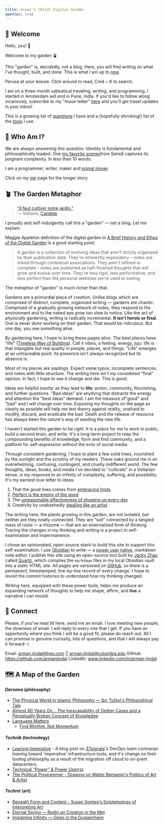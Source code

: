 ```yaml
---
title: Arman's (Wild) Digital Garden
opentoc: true
---
```

##  🌊 Welcome 

Hello, you! 👋

Welcome to my garden 🪴

This "garden" is, decidedly, not a blog. Here, you will find writing on what I've thought, built, and done. This is what I am up to [now](digital-garden/now.md).  

Peruse at your leisure. Click around to read, Cmd + K to search.

I am on a three-month sabbatical traveling, writing, and programming. I started in Amsterdam will end in Pune, India. If you'd like to follow along vicariously, subscribe to my "muse-letter" [here](https://world.hey.com/arman.jindal/my-travel-muse-letter-afeac6a7) and you'll get travel updates in your inbox!

This is a growing list of [questions](digital-garden/Questions.md) I have and a (hopefully shrinking!) list of the [tools](digital-garden/Tools.md) I use. 
## 🧐 Who Am I?

We are always answering this question. Identity is fundamental and philosophically loaded. One [my favorite scenes](https://www.youtube.com/watch?t=70&v=fR5-x7v7UkE&feature=youtu.be)from Sens8 captures its poignant complexity. In less than 10 words:

I am a programmer, writer, maker and [primal mover](https://www.youtube.com/watch?v=HpjVJbGMxaE). 

Click on my [me](digital-garden/me.md) page for the longer story. 

## 🪴 The Garden Metaphor 

> [ "Il faut cultiver notre jardin."](https://www.theschooloflife.com/article/cultivate-own-garden-voltaire/)  
> — Voltaire, [Candide](https://en.wikipedia.org/wiki/Candide)

I proudly and self-indulgently call this a "garden" — not a blog. Let me explain:

Maggie Appleton definition of the digital garden in [A Brief History and Ethos of the Digital Garden](https://maggieappleton.com/garden-history) is a good starting point:

> A garden is a collection of evolving ideas that aren't strictly organized by their publication date. They're inherently exploratory – notes are linked through contextual associations. They aren't refined or complete - notes are published as half-finished thoughts that will grow and evolve over time. They're less rigid, less performative, and less perfect than the personal websites we're used to seeing.

The metaphor of "garden" is much richer than that. 

Gardens are a primordial place of *creation*. Unlike blogs which are comprised of distinct, complete, organized writing — gardens are chaotic. Comprised of a gradually growing network of notes, they respond to the environment and to the naked eye grow too slow to notice. Like the act of *physically* gardening, writing is radically incremental. **It isn't heroic or final.**  One is never *done* working on their garden. That would be ridiculous. But one day, you see something alive. 

By gardening here, I hope to bring these pages *alive*. The best places have "life" ([Timeless Way of Building](https://en.wikipedia.org/wiki/The_Timeless_Way_of_Building)). Call it vibes, a feeling, energy, juju: life is that intangible but real quality in people, places, and things. "Life" emerges at an untraceable point. Its presence isn't always recognized but its absence is. 

Most of my pieces are *saplings.* Expect some typos, incomplete sentences, and notes with little structure. The writing here isn't my considered "final" opinion. In fact, I hope to see it change and die. This is good. 

Ideas are helpful insofar as they lead to **life**: action, community, flourishing, and further questions. "Bad ideas" are anything that distracts the energy and attention the "best ideas" demand. I am the measure of"good" and "bad" and I will change over time. Exposing my thoughts on the page as clearly as possible will help me test theory against *reality*, unafraid to modify, discard, and eradicate the bad. Death and the release of resource has always been the nature's way of seeding the new life. 

I haven't started this garden to be *right*. It is a place for me to work in public, build a second brain, and write. It's a long-term project to reap the compounding benefits of knowledge, form and find community, and a platform for self-expression without the evils of social media. 

Through consistent *gardening*, I hope to plant a few solid trees, nourished by the sunlight and the scrutiny of my readers. These oaks ground me in an overwhelming, confusing, contingent, and cruelly indifferent world. The few thoughts, ideas, books, and media I've decided to "cultivate" in a Voltarian sense, is my response to an infinity of complexity, suffering, and possibility. It's my earnest love letter to ideas: 
1. That the good lives comes from [embracing limits](https://www.oliverburkeman.com/the-imperfectionist)
2. [Perfect is the enemy of the good](https://en.wikipedia.org/wiki/Perfect_is_the_enemy_of_good) 
3. The [unreasonable effectiveness of showing up every day](https://typesense.org/blog/the-unreasonable-effectiveness-of-just-showing-up-everyday/)
4. Creativity by unabashedly [stealing like an artist](https://en.wikipedia.org/wiki/Steal_Like_an_Artist)

The writing here, the plants growing in this garden, are not isolated, but neither are they neatly connected. They are  "soil" connected by a tangled mass of roots — a rhizome — that are an externalized form of thinking. Tracing the changes in my thinking and writing is a project in self-examination and impermanence. 

I chose an opinionated, open-source stack to build this site to support this self-examination. I use [Obsidian](https://obsidian.md/) to write — a [power user native](digital-garden/technology/Independent%20Study/Power%20&%20Power%20User%20-%20Prospectus.md), markdown note editor.  I publish this site using an open-source tool built by [Jacky Zhao](https://jzhao.xyz/) called [Quartz](https://github.com/jackyzha0/quartz#quartz), which compiles the `markdown` files in my local Obsidian vault into a static HTML site. All pages are versioned on [GitHub](https://github.com/armanjindal/armanjindal.github.io/commit/hugo), so there is a permanent, timestamped, line-by-line record of every change. I hope to revisit the commit histories to understand how my thinking changed. 

Writing here, equipped with these power tools, helps me produce an expanding network of thoughts to help me shape, affirm, and **live** a narrative I can mould. 
## 🔗 Connect 

Please, if you've read till here, send me an email. I love meeting new people, the slowness of email. I will reply to every one that I get. If you have an opportunity where you think I will be a good fit, please do reach out. All I can promise is genuine curiosity, lots of questions, and that I will always pay it forward ☺️

Email: arman.jindal@hey.com || arman.jindal@columbia.edu
GitHub: https://github.com/armanjindal
LinkedIn: www.linkedin.com/in/arman-jindal

## 🗺️ A Map of the Garden

####  *Darśana* (philosophy)
- [The Physical World in Islamic Philosophy — Ibn Tufayl's Philosophical Tale](digital-garden/philosophy/Ibn-Tufayl.md)
- [Almost 60 Years On... The Inescapability of Gettier Cases and a Perpetually Broken Concept of Knowledge](digital-garden/philosophy/The-Inescapability-of-Gettier%20Cases.md)
- [Language Matters](digital-garden/philosophy/Language-Matters.md)
	- [Find Rhythm. Not Momentum](digital-garden/philosophy/Rhythm-Not-Momentum.md)
#### *Technik* (technology) 
- [Leaning Imperative](https://dev.37signals.com/leaning-imperative/) - A blog post on [37signals](https://37signals.com/)'s DevOps team contrarian leaning toward 'imperative' infrastructure tools, and it's change on their tooling philosophy as a result of the migration off cloud to on-prem datacenters. 
- [Technical "Power" & Power Use(rs)](digital-garden/technology/Independent%20Study/Power%20&%20Power%20User%20-%20Prospectus.md) 
-  [The Political Programmer - Drawing on Walter Benjamin's Politics of Art & Artist](digital-garden/technology/The-Political-Programmer.md)
####  *Technē* (art)
- [Beneath Form and Content - Susan Sontag's Epistemology of Interpreting Art](digital-garden/philosophy/Beyond-Form-Content.md)
- [Eternal Spring — Rodin on Creation in the Met](digital-garden/art/Rodin/Eternal%20Spring%20—%20A%20Formal%20Analysis%20of%20Rodin.md)
- [Imagining Infinity — Gego in the Guggenheim](digital-garden/art/Geggo/Imagining%20Infinity%20—%20Gego.md)